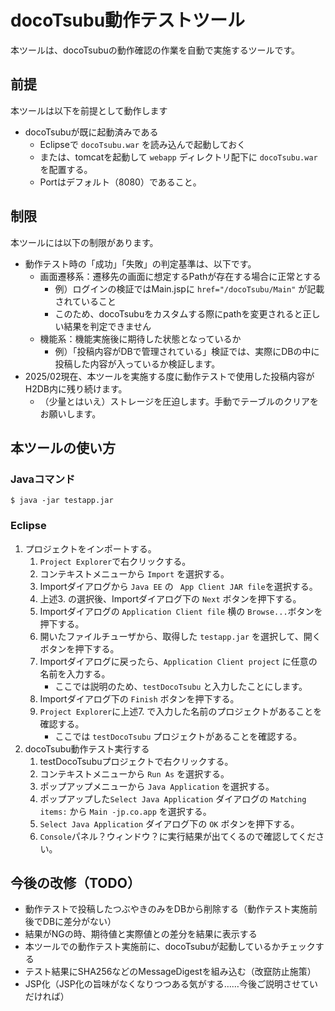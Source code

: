 

# docoTsubu動作テストツール

本ツールは、docoTsubuの動作確認の作業を自動で実施するツールです。


## 前提

本ツールは以下を前提として動作します

* docoTsubuが既に起動済みである
    * Eclipseで ``` docoTsubu.war ``` を読み込んで起動しておく
	* または、tomcatを起動して ``` webapp ``` ディレクトリ配下に ``` docoTsubu.war ``` を配置する。
    * Portはデフォルト（8080）であること。

## 制限

本ツールには以下の制限があります。

* 動作テスト時の「成功」「失敗」の判定基準は、以下です。
    * 画面遷移系：遷移先の画面に想定するPathが存在する場合に正常とする
	    * 例）ログインの検証ではMain.jspに ``` href="/docoTsubu/Main" ``` が記載されていること
		* このため、docoTsubuをカスタムする際にpathを変更されると正しい結果を判定できません
	* 機能系：機能実施後に期待した状態となっているか
	    * 例）「投稿内容がDBで管理されている」検証では、実際にDBの中に投稿した内容が入っているか検証します。
* 2025/02現在、本ツールを実施する度に動作テストで使用した投稿内容がH2DB内に残り続けます。
    * （少量とはいえ）ストレージを圧迫します。手動でテーブルのクリアをお願いします。

## 本ツールの使い方

### Javaコマンド

```
$ java -jar testapp.jar
```

### Eclipse

1. プロジェクトをインポートする。
    1. ``` Project Explorer ```で右クリックする。
    2. コンテキストメニューから ``` Import ``` を選択する。
    3. Importダイアログから ``` Java EE ``` の ``` App Client JAR file```を選択する。
    4. 上述3. の選択後、Importダイアログ下の ``` Next ``` ボタンを押下する。
    5. Importダイアログの ``` Application Client file ``` 横の ``` Browse... ```ボタンを押下する。
    6. 開いたファイルチューザから、取得した ``` testapp.jar ``` を選択して、開くボタンを押下する。
    7. Importダイアログに戻ったら、``` Application Client project ``` に任意の名前を入力する。
        * ここでは説明のため、``` testDocoTsubu ``` と入力したことにします。
    8. Importダイアログ下の ``` Finish ``` ボタンを押下する。
    9. ``` Project Explorer ```に上述7. で入力した名前のプロジェクトがあることを確認する。
        * ここでは ``` testDocoTsubu ``` プロジェクトがあることを確認する。
2. docoTsubu動作テスト実行する
    1. testDocoTsubuプロジェクトで右クリックする。
    2. コンテキストメニューから ``` Run As ``` を選択する。
    3. ポップアップメニューから ``` Java Application ``` を選択する。
    4. ポップアップした``` Select Java Application ``` ダイアログの ``` Matching items: ``` から ``` Main -jp.co.app ``` を選択する。
    5. ``` Select Java Application ``` ダイアログ下の ``` OK ``` ボタンを押下する。
    6. ``` Console ```パネル？ウィンドウ？に実行結果が出てくるので確認してください。




## 今後の改修（TODO）

* 動作テストで投稿したつぶやきのみをDBから削除する（動作テスト実施前後でDBに差分がない）
* 結果がNGの時、期待値と実際値との差分を結果に表示する
* 本ツールでの動作テスト実施前に、docoTsubuが起動しているかチェックする
* テスト結果にSHA256などのMessageDigestを組み込む（改竄防止施策）
* JSP化（JSP化の旨味がなくなりつつある気がする……今後ご説明させていだければ）








